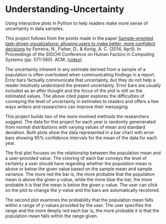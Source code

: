 # Understanding-Uncertainty
Using interactive plots in Python to help readers make more sense of uncertainty in data samples.

This project follows from the points made in the paper [Sample-oriented task-driven visualizations: allowing users to make better, more confident decisions](https://drive.google.com/file/d/0B7Tj31nhk4BAeFJ1Y1lwQmpMQVk/view) by Ferreira, N., Fisher, D., & Konig, A. C. (2014, April). In Proceedings of the SIGCHI Conference on Human Factors in Computing Systems (pp. 571-580). ACM. [(video)](https://www.youtube.com/watch?v=BI7GAs-va-Q)

The uncertainty inherent in any estimate derived from a sample of a population is often overlooked when communicating findings in a report. Error bars factually communicate that uncertainty, but they do not help a reader intuitively understand the present uncertainty. Error bars are usually included as an after thought and the focus of the plot is still on the estimated values. The above cited paper explores the difficulties of conveying the level of uncertainty in estimates to readers and offers a few ways writers and researchers can improve their messaging.

This project builds two of the more involved methods the researchers suggest. The data for this project for each year is randomly genenerated from normal distributions with varying values of mean and standard deviation. Both plots show the data represented in a bar chart with error bars showing 95% confidence intervals for the mean of the data for each year.

The first plot focuses on the relationship between the population mean and a user-provided value. The coloring of each bar conveys the level of certainty a user should have regarding whether the population mean is above or below the given value based on the sample mean and sample variance. The more red the bar is, the more probable that the population mean is above the given y-value, while the more blue the bar, the more probable it is that the mean is below the given y-value. The user can click on the plot to change the y-value and the bars are automatically recolored.

The second plot examines the probability that the population mean falls within a range of y-values provided by the user. The user specifies the range and the more deeply red each bar is, the more probable it is that the population mean falls within the range given.
